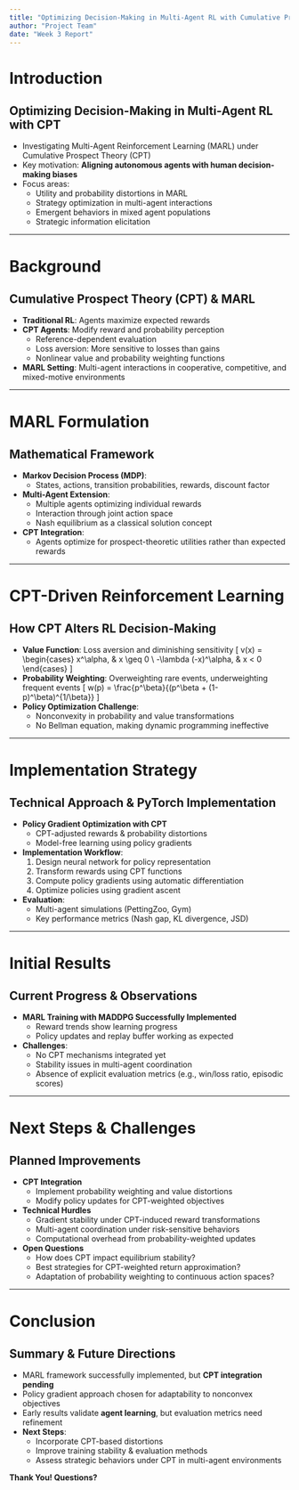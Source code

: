 ```yaml
---
title: "Optimizing Decision-Making in Multi-Agent RL with Cumulative Prospect Theory"
author: "Project Team"
date: "Week 3 Report"
---
```


# Introduction
## **Optimizing Decision-Making in Multi-Agent RL with CPT**
- Investigating Multi-Agent Reinforcement Learning (MARL) under Cumulative Prospect Theory (CPT)
- Key motivation: **Aligning autonomous agents with human decision-making biases**
- Focus areas:
  - Utility and probability distortions in MARL
  - Strategy optimization in multi-agent interactions
  - Emergent behaviors in mixed agent populations
  - Strategic information elicitation

---

# Background
## **Cumulative Prospect Theory (CPT) & MARL**
- **Traditional RL**: Agents maximize expected rewards
- **CPT Agents**: Modify reward and probability perception
  - Reference-dependent evaluation
  - Loss aversion: More sensitive to losses than gains
  - Nonlinear value and probability weighting functions
- **MARL Setting**: Multi-agent interactions in cooperative, competitive, and mixed-motive environments

---

# MARL Formulation
## **Mathematical Framework**
- **Markov Decision Process (MDP)**:
  - States, actions, transition probabilities, rewards, discount factor
- **Multi-Agent Extension**:
  - Multiple agents optimizing individual rewards
  - Interaction through joint action space
  - Nash equilibrium as a classical solution concept
- **CPT Integration**:
  - Agents optimize for prospect-theoretic utilities rather than expected rewards

---

# CPT-Driven Reinforcement Learning
## **How CPT Alters RL Decision-Making**
- **Value Function**: Loss aversion and diminishing sensitivity
  \[ v(x) = \begin{cases} x^\alpha, & x \geq 0 \\ -\lambda (-x)^\alpha, & x < 0 \end{cases} \]
- **Probability Weighting**: Overweighting rare events, underweighting frequent events
  \[ w(p) = \frac{p^\beta}{(p^\beta + (1-p)^\beta)^{1/\beta}} \]
- **Policy Optimization Challenge**:
  - Nonconvexity in probability and value transformations
  - No Bellman equation, making dynamic programming ineffective

---

# Implementation Strategy
## **Technical Approach & PyTorch Implementation**
- **Policy Gradient Optimization with CPT**
  - CPT-adjusted rewards & probability distortions
  - Model-free learning using policy gradients
- **Implementation Workflow**:
  1. Design neural network for policy representation
  2. Transform rewards using CPT functions
  3. Compute policy gradients using automatic differentiation
  4. Optimize policies using gradient ascent
- **Evaluation**:
  - Multi-agent simulations (PettingZoo, Gym)
  - Key performance metrics (Nash gap, KL divergence, JSD)

---

# Initial Results
## **Current Progress & Observations**
- **MARL Training with MADDPG Successfully Implemented**
  - Reward trends show learning progress
  - Policy updates and replay buffer working as expected
- **Challenges**:
  - No CPT mechanisms integrated yet
  - Stability issues in multi-agent coordination
  - Absence of explicit evaluation metrics (e.g., win/loss ratio, episodic scores)

---

# Next Steps & Challenges
## **Planned Improvements**
- **CPT Integration**
  - Implement probability weighting and value distortions
  - Modify policy updates for CPT-weighted objectives
- **Technical Hurdles**
  - Gradient stability under CPT-induced reward transformations
  - Multi-agent coordination under risk-sensitive behaviors
  - Computational overhead from probability-weighted updates
- **Open Questions**
  - How does CPT impact equilibrium stability?
  - Best strategies for CPT-weighted return approximation?
  - Adaptation of probability weighting to continuous action spaces?

---

# Conclusion
## **Summary & Future Directions**
- MARL framework successfully implemented, but **CPT integration pending**
- Policy gradient approach chosen for adaptability to nonconvex objectives
- Early results validate **agent learning**, but evaluation metrics need refinement
- **Next Steps**:
  - Incorporate CPT-based distortions
  - Improve training stability & evaluation methods
  - Assess strategic behaviors under CPT in multi-agent environments

**Thank You! Questions?**